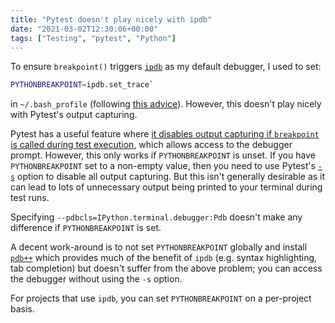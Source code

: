 ```yaml
---
title: "Pytest doesn't play nicely with ipdb"
date: "2021-03-02T12:30:06+00:00"
tags: ["Testing", "pytest", "Python"]
---
```


To ensure `breakpoint()` triggers [`ipdb`](https://github.com/gotcha/ipdb) as my default debugger, I used to set:
```bash
PYTHONBREAKPOINT=ipdb.set_trace`
```
in `~/.bash_profile` (following [this advice](https://www.andreagrandi.it/2018/10/16/using-ipdb-with-python-37-breakpoint/)).
However, this doesn't play nicely with Pytest's output capturing.

Pytest has a useful feature where [it disables output capturing if `breakpoint`
is called during test
execution](https://docs.pytest.org/en/stable/usage.html#setting-breakpoints),
which allows access to the debugger prompt. However, this only works if
`PYTHONBREAKPOINT` is unset. If you have `PYTHONBREAKPOINT` set to a non-empty
value, then you need to use Pytest's
[`-s`](https://docs.pytest.org/en/reorganize-docs/new-docs/user/commandlineuseful.html#s-capture-no)
option to disable all output capturing. But this isn't generally desirable as it
can lead to lots of unnecessary output being printed to your terminal during
test runs.

Specifying `--pdbcls=IPython.terminal.debugger:Pdb` doesn't make any difference
if `PYTHONBREAKPOINT` is set.

A decent work-around is to not set `PYTHONBREAKPOINT` globally and install
[`pdb++`](https://pypi.org/project/pdbpp/) which provides much of the benefit of
`ipdb` (e.g. syntax highlighting, tab completion) but doesn't suffer from the
above problem; you can access the debugger without using the `-s` option.

For projects that use `ipdb`, you can set `PYTHONBREAKPOINT` on a per-project
basis.
